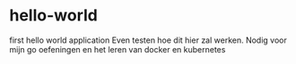 # hello-world
first hello world application
Even testen hoe dit hier zal werken. Nodig voor mijn go oefeningen en het leren van docker en kubernetes
